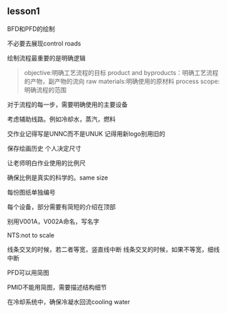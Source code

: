 ## lesson1

BFD和PFD的绘制

不必要去展现control roads

绘制流程最重要的是明确逻辑
>objective:明确工艺流程的目标
>product and byproducts：明确工艺流程的产物，副产物的流向
>raw materials:明确使用的原材料
>process scope:明确流程的范围

对于流程的每一步，需要明确使用的主要设备

考虑辅助线路。例如冷却水，蒸汽，燃料

交作业记得写是UNNC而不是UNUK
记得用新logo别用旧的

保存绘画历史
个人决定尺寸

让老师明白作业使用的比例尺

确保比例是真实的科学的。same size

每份图纸单独编号

每个设备，部分需要有简短的介绍在顶部

别用V001A，V002A命名，写名字

NTS:not to scale 

线条交叉的时候，若二者等宽，竖直线中断
线条交叉的时候，如果不等宽，细线中断


PFD可以用简图

PMID不能用简图，需要描述结构细节

在冷却系统中，确保冷凝水回流cooling water
